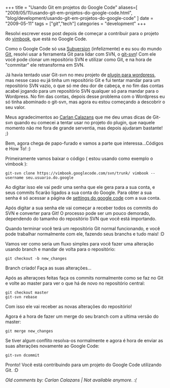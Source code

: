 +++
title = "Usando Git em projetos do Google Code"
aliases=[
  "2009/05/11/usando-git-em-projetos-do-google-code.html",
  "blog/development/usando-git-em-projetos-do-google-code"
]
date = "2009-05-11"
tags = ["git","tech"]
categories = "development"
+++

Resolvi escrever esse post depois de começar a contribuir para o
projeto do
[vimbook](http://code.google.com/p/vimbook "Projeto do VimmBook no Google Code"),
que está no Google Code.

Como o Google Code só usa [Subversion](http://subversion.tigris.org/ "Subversion Main Page")
(infelizmente) e eu sou do mundo [Git](http://git.or.cz/index.html),
resolvi usar a ferramenta Git para lidar com SVN, o
[git-svn](http://www.kernel.org/pub/software/scm/git/docs/git-svn.html)!
Com ele você pode clonar um repositório SVN e utilizar como Git, e na
hora de "commitar" ele retransforma em SVN.

Já havia tentado usar Git-svn no meu projeto de
[plugin para wordpress](http://wordpress.org/extend/plugins/anti-ie6-army/),
mas nesse caso eu já tinha um repositório Git e fui tentar mandar para
um repositório SVN vazio, o que só me deu dor de cabeça, e no fim das
contas acabei jogando para um repositório SVN qualquer só para mandar
para o Wordpress. No fim das contas, depois desse problema com o
Wordpress eu só tinha abominado o git-svn, mas agora eu estou
começando a descobrir o seu valor.

Meus agradecimentos ao [Carlan Calazans](http://carlancalazans.com/)
que me deu umas dicas de Git-svn quando eu comecei a
tentar usar no projeto do plugin, que naquele momento não me fora de
grande serventia, mas depois ajudaram bastante! ;)

Bem, agora chega de papo-furado e vamos a parte que interessa...Códigos e How To! :)

Primeiramente vamos baixar o código ( estou usando como exemplo o vimbook ):

    git-svn clone https://vimbook.googlecode.com/svn/trunk/ vimbook --username seu.usuario.do.google

Ao digitar isso ele vai pedir uma senha que ele gera para a sua conta,
e seus commits ficarão ligados a sua conta do Google. Para obter a sua
senha é só acessar a página de
[settings do google code](http://code.google.com/hosting/settings "Página de settings do Google Code") com a sua conta.

Após digitar a sua senha ele vai começar a receber todos os commits do
SVN e converter para Git! O processo pode ser um pouco demorado,
dependendo do tamanho do repositório SVN que você está importando.

Quando terminar você terá um repositório Git normal funcionando, e
você pode trabalhar normalmente com ele, fazendo seus branchs e tudo
mais! :D

Vamos ver como seria um fluxo simples para você fazer uma alteração usando branch e mandar de volta para o repositório:

    git checkout -b new_changes

Branch criado! Faça as suas alterações...

Após as alteraçoes feitas faça os commits normalmente como se faz no
Git e volte ao master para ver o que há de novo no repositório
central:

    git checkout master
    git-svn rebase

Com isso ele vai receber as novas alterações do repositório!

Agora é a hora de fazer um merge do seu branch com a ultima versão do
master:

    git merge new_changes

Se tiver algum conflito resolva-os normalmente e agora é hora de
enviar as suas alterações novamente ao Google Code:

    git-svn dcommit

Pronto! Você está contribuindo para um projeto do Google Code
utilizando Git. :D



_Old comments by: Carlan Calazans | Not available anymore. :(_
